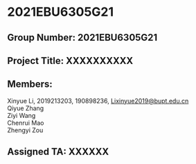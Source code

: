 # 2021EBU6305G21
## Group Number: 2021EBU6305G21
## Project Title: XXXXXXXXXX
## Members:
Xinyue Li, 2019213203, 190898236, Lixinyue2019@bupt.edu.cn  
Qiyue Zhang  
Ziyi Wang  
Chenrui Mao  
Zhengyi Zou  

## Assigned TA: XXXXXX
